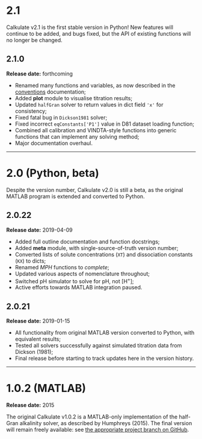 # 2.1

Calkulate v2.1 is the first stable version in Python! New features will continue to be added, and bugs fixed, but the API of existing functions will no longer be changed.

## 2.1.0

**Release date:** forthcoming

  * Renamed many functions and variables, as now described in the [conventions](../conventions) documentation;
  * Added **plot** module to visualise titration results;
  * Updated `halfGran` solver to return values in dict field `'x'` for consistency;
  * Fixed fatal bug in `Dickson1981` solver;
  * Fixed incorrect `eqConstants['P1']` value in D81 dataset loading function;
  * Combined all calibration and VINDTA-style functions into generic functions that can implement any solving method;
  * Major documentation overhaul.

---

# 2.0 (Python, beta)

Despite the version number, Calkulate v2.0 is still a beta, as the original MATLAB program is extended and converted to Python.

## 2.0.22

**Release date:** 2019-04-09

  * Added full outline documentation and function docstrings;
  * Added **meta** module, with single-source-of-truth version number;
  * Converted lists of solute concentrations (`XT`) and dissociation constants (`KX`) to dicts;
  * Renamed *MPH* functions to *complete*;
  * Updated various aspects of nomenclature throughout;
  * Switched pH simulator to solve for pH, not [H<sup>+</sup>];
  * Active efforts towards MATLAB integration paused.

## 2.0.21

**Release date:** 2019-01-15

  * All functionality from original MATLAB version converted to Python, with equivalent results;
  * Tested all solvers successfully against simulated titration data from Dickson (1981);
  * Final release before starting to track updates here in the version history.

---

# 1.0.2 (MATLAB)

**Release date:** 2015

The original Calkulate v1.0.2 is a MATLAB-only implementation of the half-Gran alkalinity solver, as described by Humphreys (2015). The final version will remain freely available: see [the appropriate project branch on GitHub](https://github.com/mvdh7/calkulate/tree/1.0.2).
